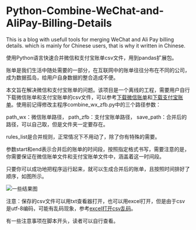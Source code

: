 # Python-Combine-WeChat-and-AliPay-Billing-Details

This is a blog with usefull tools for merging WeChat and Ali Pay billing details. which is mainly for Chinese users, that is why it written in Chinese.

使用Python语言快速合并微信和支付宝账单csv文件，用到pandas扩展包。

账单是我们生活中随处需要的一部分，在互联网中的账单往往分布在不同的公司，成为数据孤岛，给用户自身数据的整合造成不便。

本文旨在解决微信和支付宝账单的问题。该项目是一个离线的工程，需要用户自行下载微信账单和支付宝账单的csv文件，可以参考[下载微信账单](https://jingyan.baidu.com/article/02027811da873c5bcc9ce5e5.html)和[下载支付宝账单](https://jingyan.baidu.com/article/3aed632e4686a73111809161.html)。使用前记得修改主程序combine_wx_zfb.py中的三个路径参数：

path_wx：微信账单路径，
path_zfb：支付宝账单路径，
save_path：合并后的路径，可以自己取，但是文件夹一定要存在。

rules_list是合并规则，正常情况下不用动了，除了你有特殊的需要。

参数start和end表示合并后的账单的时间段，按照指定格式书写，需要注意的是，你需要保证在微信账单文件和支付宝账单文件中，涵盖着这一时间段。

只要你可以成功地把程序运行起来，就可以生成合并后的账单，且按照时间排好了顺序，如图所示。

![一些结果图](https://github.com/SongKaixiang/Python-Combine-WeChat-and-AliPay-Billing-Details/blob/master/merge/bill.jpg)

注意：保存的csv文件可以用txt查看器打开，也可以用excel打开，但是由于csv是utf-8编码，可能有乱码现象，参考[excel打开csv乱码](https://blog.csdn.net/qhsy2016/article/details/80563489)。

有一些注意事项在脚本开头，读者可以自行查看。

